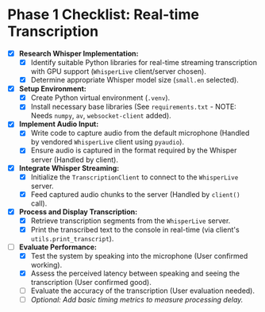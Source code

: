 # Phase 1 Checklist: Real-time Transcription

- [x] **Research Whisper Implementation:**
  - [x] Identify suitable Python libraries for real-time streaming transcription with GPU support (`WhisperLive` client/server chosen).
  - [x] Determine appropriate Whisper model size (`small.en` selected).
- [x] **Setup Environment:**
  - [x] Create Python virtual environment (`.venv`).
  - [x] Install necessary base libraries (See `requirements.txt` - NOTE: Needs `numpy`, `av`, `websocket-client` added).
- [x] **Implement Audio Input:**
  - [x] Write code to capture audio from the default microphone (Handled by vendored `WhisperLive` client using `pyaudio`).
  - [x] Ensure audio is captured in the format required by the Whisper server (Handled by client).
- [x] **Integrate Whisper Streaming:**
  - [x] Initialize the `TranscriptionClient` to connect to the `WhisperLive` server.
  - [x] Feed captured audio chunks to the server (Handled by `client()` call).
- [x] **Process and Display Transcription:**
  - [x] Retrieve transcription segments from the `WhisperLive` server.
  - [x] Print the transcribed text to the console in real-time (via client's `utils.print_transcript`).
- [ ] **Evaluate Performance:**
  - [x] Test the system by speaking into the microphone (User confirmed working).
  - [x] Assess the perceived latency between speaking and seeing the transcription (User confirmed good).
  - [ ] Evaluate the accuracy of the transcription (User evaluation needed).
  - [ ] *Optional: Add basic timing metrics to measure processing delay.* 